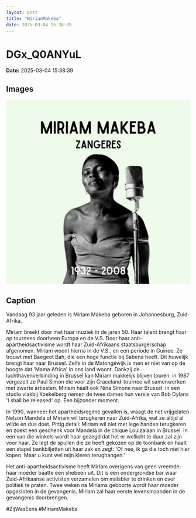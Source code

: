 ```yaml
---
layout: post
title: "MiriamMakeba"
date: 2025-03-04 15:38:39
---
```


# DGx_Q0ANYuL

**Date:** 2025-03-04 15:38:39

## Images

![Image](../images/DGx_Q0ANYuL_0.webp)

## Caption

Vandaag 93 jaar geleden is Miriam Makeba geboren in Johannesburg, Zuid-Afrika. 

Miriam breekt door met haar muziek in de jaren 50. Haar talent brengt haar op tournees doorheen Europa en de V.S. Door haar anti-apartheidsactivisme wordt haar Zuid-Afrikaans staatsburgerschap afgenomen. Miriam woont hierna in de V.S., en een periode in Guinee. Ze trouwt met Baegeot Bah, die een hoge functie bij Sabena heeft. Dit huwelijk brengt haar naar Brussel. Zelfs in de Matongéwijk is men er niet van op de hoogte dat 'Mama Africa' in ons land woont. Dankzij de luchthavenverbinding in Brussel kan Miriam makkelijk blijven touren: in 1987 vergezelt ze Paul Simon die voor zijn Graceland-tournee wil samenwerken met zwarte artiesten. Miriam haalt ook Nina Simone naar Brussel: in een studio vlakbij Koekelberg nemen de twee dames hun versie van Bob Dylans 'I shall be released' op. Een bijzonder moment. 

In 1990, wanneer het apartheidsregime gevallen is, vraagt de net vrijgelaten Nelson Mandela of Miriam wil terugkeren naar Zuid-Afrika, wat ze altijd al wilde en dus doet. Pittig detail: Miriam wil niet met lege handen terugkeren en zoekt een geschenk voor Mandela in de chique Louizalaan in Brussel. In een van die winkels wordt haar gezegd dat het er wellicht te duur zal zijn voor haar. Ze legt de spullen die ze heeft gekozen op de toonbank en haalt een stapel bankbiljetten uit haar zak en zegt: 'Of nee, ik ga die toch niet hier kopen. Maar u kunt wel mijn kleren terughangen.' 

Het anti-apartheidsactivisme heeft Miriam overigens van geen vreemde: haar moeder baatte een shebeen uit. Dit is een ondergrondse bar waar Zuid-Afrikaanse activisten verzamelen om maïsbier te drinken en over politiek te praten. Twee weken na Miriams geboorte wordt haar moeder opgesloten in de gevangenis. Miriam zal haar eerste levensmaanden in de gevangenis doorbrengen. 

#ZijWasEens #MiriamMakeba


